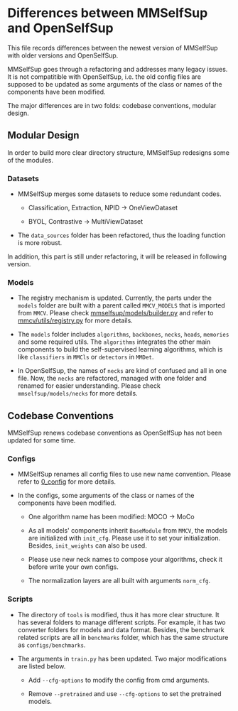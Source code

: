# Differences between MMSelfSup and OpenSelfSup

This file records differences between the newest version of MMSelfSup with older versions and OpenSelfSup.

MMSelfSup goes through a refactoring and addresses many legacy issues. It is not compatitible with OpenSelfSup, i.e. the old config files are supposed to be updated as some arguments of the class or names of the components have been modified.

The major differences are in two folds: codebase conventions, modular design.

## Modular Design

In order to build more clear directory structure, MMSelfSup redesigns some of the modules.

### Datasets

- MMSelfSup merges some datasets to reduce some redundant codes.

  - Classification, Extraction, NPID -> OneViewDataset

  - BYOL, Contrastive -> MultiViewDataset

- The `data_sources` folder has been refactored, thus the loading function is more robust.

In addition, this part is still under refactoring, it will be released in following version.

### Models

- The registry mechanism is updated. Currently, the parts under the `models` folder are built with a parent called `MMCV_MODELS` that is imported from `MMCV`. Please check [mmselfsup/models/builder.py](https://github.com/open-mmlab/mmselfsup/blob/master/mmselfsup/models/builder.py) and refer to [mmcv/utils/registry.py](https://github.com/open-mmlab/mmcv/blob/master/mmcv/utils/registry.py) for more details.

- The `models` folder includes `algorithms`, `backbones`, `necks`, `heads`, `memories` and some required utils. The `algorithms` integrates the other main components to build the self-supervised learning algorithms, which is like `classifiers` in `MMCls` or `detectors` in `MMDet`.

- In OpenSelfSup, the names of `necks` are kind of confused and all in one file. Now, the `necks` are refactored, managed with one folder and renamed for easier understanding. Please check `mmselfsup/models/necks` for more details.

## Codebase Conventions

MMSelfSup renews codebase conventions as OpenSelfSup has not been updated for some time.

### Configs

- MMSelfSup renames all config files to use new name convention. Please refer to [0_config](./tutorials/0_config.md) for more details.

- In the configs, some arguments of the class or names of the components have been modified.

  - One algorithm name has been modified: MOCO -> MoCo

  - As all models' components inherit `BaseModule` from `MMCV`, the models are initialized with `init_cfg`. Please use it to set your initialization. Besides, `init_weights` can also be used.

  - Please use new neck names to compose your algorithms, check it before write your own configs.

  - The normalization layers are all built with arguments `norm_cfg`.

### Scripts

- The directory of `tools` is modified, thus it has more clear structure. It has several folders to manage different scripts. For example, it has two converter folders for models and data format. Besides, the benchmark related scripts are all in `benchmarks` folder, which has the same structure as `configs/benchmarks`.

- The arguments in `train.py` has been updated. Two major modifications are listed below.

  - Add `--cfg-options` to modify the config from cmd arguments.

  - Remove `--pretrained` and use `--cfg-options` to set the pretrained models.
